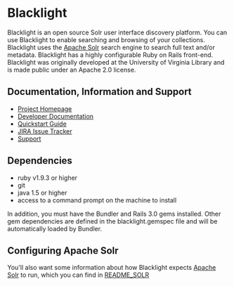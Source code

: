 # Blacklight

Blacklight is an open source Solr user interface discovery platform.
You can use Blacklight to enable searching and browsing of your collections.
Blacklight uses the [Apache Solr](http://lucene.apache.org/solr) search engine
to search full text and/or metadata.  Blacklight has a highly
configurable Ruby on Rails front-end. Blacklight was originally developed at
the University of Virginia Library and is made public under an Apache 2.0 license. 


## Documentation, Information and Support

* [Project Homepage](http://projectblacklight.org)
* [Developer Documentation](https://github.com/projectblacklight/blacklight/wiki)
* [Quickstart Guide](https://github.com/projectblacklight/blacklight/wiki/Quickstart)
* [JIRA Issue Tracker](http://jira.projectblacklight.org/jira/secure/Dashboard.jspa)
* [Support](http://projectblacklight.org/support.html)

## Dependencies

* ruby v1.9.3 or higher 
* git
* java 1.5 or higher
* access to a command prompt on the machine to install

In addition, you must have the Bundler and Rails 3.0 gems installed. Other gem dependencies are defined in the blacklight.gemspec file and will be automatically loaded by Bundler.

## Configuring Apache Solr 
You'll also want some information about how Blacklight expects [Apache Solr](http://lucene.apache.org/solr ) to run, which you can find in [README_SOLR](https://github.com/projectblacklight/blacklight/wiki/README_SOLR)
